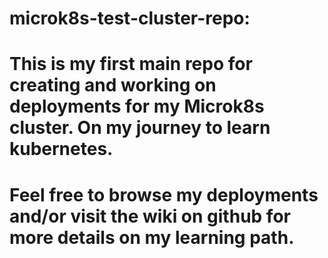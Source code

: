 # microk8s-test-cluster-repo:

# This is my first main repo for creating and working on deployments for my Microk8s cluster. On my journey to learn kubernetes.  

# Feel free to browse my deployments and/or visit the wiki on github for more details on my learning path.  